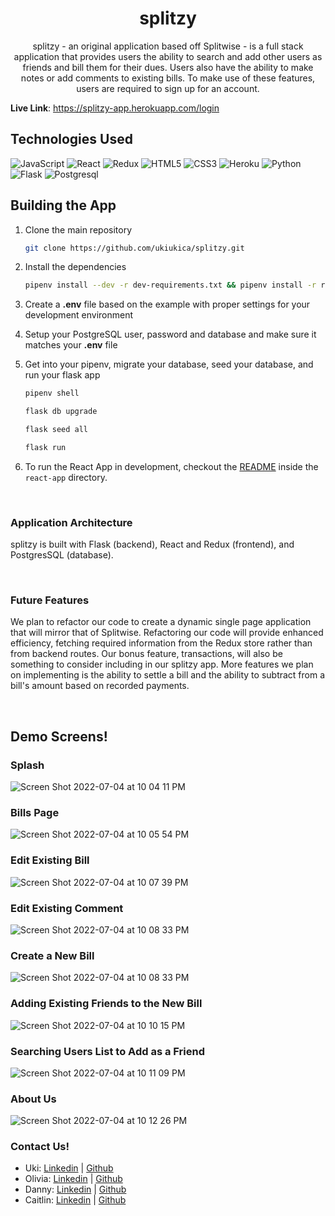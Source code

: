 <h1 align="center">splitzy</h1>

<p align="center">splitzy - an original application based off Splitwise - is a full stack application that provides users the ability to search and add other users as friends and bill them for their dues. Users also have the ability to make notes or add comments to existing bills. To make use of these features, users are required to sign up for an account.</p>


**Live Link**: https://splitzy-app.herokuapp.com/login
<br>

## Technologies Used
![JavaScript](https://img.shields.io/badge/javascript-%23323330.svg?style=for-the-badge&logo=javascript&logoColor=%23F7DF1E)
![React](https://img.shields.io/badge/react-%2320232a.svg?style=for-the-badge&logo=react&logoColor=%2361DAFB)
![Redux](https://img.shields.io/badge/redux-%23593d88.svg?style=for-the-badge&logo=redux&logoColor=white)
![HTML5](https://img.shields.io/badge/html5-%23E34F26.svg?style=for-the-badge&logo=html5&logoColor=white)
![CSS3](https://img.shields.io/badge/css3-%231572B6.svg?style=for-the-badge&logo=css3&logoColor=white)
![Heroku](https://img.shields.io/badge/heroku-%23430098.svg?style=for-the-badge&logo=heroku&logoColor=white)
![Python](https://img.shields.io/badge/Python-FFD43B?style=for-the-badge&logo=python&logoColor=blue)
![Flask](https://img.shields.io/badge/Flask-000000?style=for-the-badge&logo=flask&logoColor=white)
![Postgresql](https://img.shields.io/badge/PostgreSQL-316192?style=for-the-badge&logo=postgresql&logoColor=white)

## Building the App
1. Clone the main repository

   ```bash
   git clone https://github.com/ukiukica/splitzy.git
   ```

2. Install the dependencies

      ```bash
      pipenv install --dev -r dev-requirements.txt && pipenv install -r requirements.txt
      ```

3. Create a **.env** file based on the example with proper settings for your
   development environment
4. Setup your PostgreSQL user, password and database and make sure it matches your **.env** file

5. Get into your pipenv, migrate your database, seed your database, and run your flask app

   ```bash
   pipenv shell
   ```

   ```bash
   flask db upgrade
   ```

   ```bash
   flask seed all
   ```

   ```bash
   flask run
   ```

6. To run the React App in development, checkout the [README](./react-app/README.md) inside the `react-app` directory.

<br>

### Application Architecture

splitzy is built with Flask (backend), React and Redux (frontend), and PostgresSQL (database).

<br>

### Future Features
We plan to refactor our code to create a dynamic single page application that will mirror that of Splitwise. Refactoring our code will provide enhanced efficiency, fetching required information from the Redux store rather than from backend routes. Our bonus feature, transactions, will also be something to consider including in our splitzy app. More features we plan on implementing is the ability to settle a bill and the ability to subtract from a bill's amount based on recorded payments.

<br>

## Demo Screens!

### Splash
![Screen Shot 2022-07-04 at 10 04 11 PM](https://user-images.githubusercontent.com/96567728/177253486-65efe242-000c-49c9-8d55-17b986db0f38.png)


### Bills Page
![Screen Shot 2022-07-04 at 10 05 54 PM](https://user-images.githubusercontent.com/96567728/177253407-12d25dd0-8df0-403b-be05-7aa78ecc050c.png)

### Edit Existing Bill
![Screen Shot 2022-07-04 at 10 07 39 PM](https://user-images.githubusercontent.com/96567728/177253596-7ad619d4-52c8-4501-a66f-2dbc3b775ed8.png)

### Edit Existing Comment
![Screen Shot 2022-07-04 at 10 08 33 PM](https://user-images.githubusercontent.com/96567728/177253658-dcfbd00e-dc79-41a6-b448-99447d8db020.png)

### Create a New Bill
![Screen Shot 2022-07-04 at 10 08 33 PM](https://user-images.githubusercontent.com/96567728/177253693-39a5e3bd-04ab-4a50-b8a0-b84fa87d8f96.png)

### Adding Existing Friends to the New Bill
![Screen Shot 2022-07-04 at 10 10 15 PM](https://user-images.githubusercontent.com/96567728/177253821-55226821-0d1b-4fba-8baf-11f363bce3de.png)

### Searching Users List to Add as a Friend
![Screen Shot 2022-07-04 at 10 11 09 PM](https://user-images.githubusercontent.com/96567728/177253895-1fb1ad29-8586-4669-8707-727b29476453.png)

### About Us
![Screen Shot 2022-07-04 at 10 12 26 PM](https://user-images.githubusercontent.com/96567728/177254014-84eb8114-7508-4e6f-b30d-5774e57d1cc4.png)


### Contact Us!
* Uki:  <a href="https://www.linkedin.com/in/ukipavlovic/">Linkedin</a> | <a href="https://github.com/ukiukica/">Github</a> 
* Olivia:  <a href="https://www.linkedin.com/in/olivia-bir-74b16b7b/">Linkedin</a> | <a href="https://github.com/oliviabir">Github</a>
* Danny: <a href="https://www.linkedin.com/in/dannytoan/">Linkedin</a> | <a href="https://github.com/dannytoan">Github</a>
* Caitlin:  <a href="https://www.linkedin.com/in/caitlin-buen-lucas/">Linkedin</a> | <a href="https://github.com/cpualei/">Github</a> 
